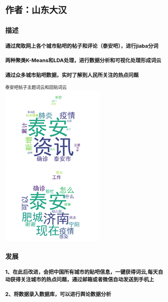 # 作者：山东大汉
## 描述
### 通过爬取网上各个城市贴吧的帖子和评论（泰安吧），进行jiaba分词  
### 两种聚类K-Means和LDA处理，进行数据分析和可视化处理形成词云
### 通过众多城市贴吧数据，实时了解到人民所关注的热点问题  
泰安吧帖子主题词云和回贴词云  
<img src="https://github.com/jiaweiLL/shandong/blob/master/tieba/WordCould_title.png" width="300" ><img src="https://github.com/jiaweiLL/shandong/blob/master/tieba/WordCould_comments.png" width="300" >  
  
  
## 发展  
### 1、在此后改进，会把中国所有城市的贴吧信息，一键获得词云,每天自动获得关注城市的热点问题，通过邮箱或者微信自动发送到手机上
### 2、将数据录入数据库，可以进行舆论数据分析

